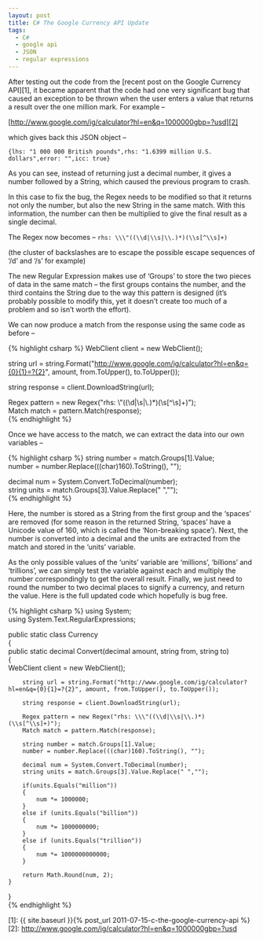 ```yaml
---
layout: post
title: C# The Google Currency API Update
tags:
  - C#
  - google api
  - JSON
  - regular expressions
---
```

After testing out the code from the [recent post on the Google Currency API][1], it became apparent that the code had one very significant bug that caused an exception to be thrown when the user enters a value that returns a result over the one million mark. For example &#8211; 

[http://www.google.com/ig/calculator?hl=en&q=1000000gbp=?usd][2]

which gives back this JSON object &#8211; 

`{lhs: "1 000 000 British pounds",rhs: "1.6399 million U.S. dollars",error: "",icc: true}`

As you can see, instead of returning just a decimal number, it gives a number followed by a String, which caused the previous program to crash.

In this case to fix the bug, the Regex needs to be modified so that it returns not only the number, but also the new String in the same match. With this information, the number can then be multiplied to give the final result as a single decimal.

The Regex now becomes &#8211;
`rhs: \\\"((\\d|\\s|\\.)*)(\\s[^\\s]+)`

(the cluster of backslashes are to escape the possible escape sequences of &#8216;/d&#8217; and &#8216;/s&#8217; for example)

The new Regular Expression makes use of &#8216;Groups&#8217; to store the two pieces of data in the same match &#8211; the first groups contains the number, and the third contains the String due to the way this pattern is designed (it&#8217;s probably possible to modify this, yet it doesn&#8217;t create too much of a problem and so isn&#8217;t worth the effort).

We can now produce a match from the response using the same code as before &#8211; 

{% highlight csharp %}
WebClient client = new WebClient();

string url = string.Format("http://www.google.com/ig/calculator?hl=en&q={0}{1}=?{2}", amount, from.ToUpper(), to.ToUpper());

string response = client.DownloadString(url);

Regex pattern = new Regex("rhs: \\\"((\\d|\\s|\\.)*)(\\s[^\\s]+)");  
Match match = pattern.Match(response);  
{% endhighlight %}

Once we have access to the match, we can extract the data into our own variables &#8211; 

{% highlight csharp %}
string number = match.Groups[1].Value;  
number = number.Replace(((char)160).ToString(), "");

decimal num = System.Convert.ToDecimal(number);  
string units = match.Groups[3].Value.Replace(" ","");  
{% endhighlight %}

Here, the number is stored as a String from the first group and the &#8216;spaces&#8217; are removed (for some reason in the returned String, &#8216;spaces&#8217; have a Unicode value of 160, which is called the &#8216;Non-breaking space&#8217;). Next, the number is converted into a decimal and the units are extracted from the match and stored in the &#8216;units&#8217; variable.

As the only possible values of the &#8216;units&#8217; variable are &#8216;millions&#8217;, &#8216;billions&#8217; and &#8216;trillions&#8217;, we can simply test the variable against each and multiply the number correspondingly to get the overall result. Finally, we just need to round the number to two decimal places to signify a currency, and return the value. Here is the full updated code which hopefully is bug free.

{% highlight csharp %}
using System;  
using System.Text.RegularExpressions;

public static class Currency  
{  
	public static decimal Convert(decimal amount, string from, string to)  
	{  
		WebClient client = new WebClient();

		string url = string.Format("http://www.google.com/ig/calculator?hl=en&q={0}{1}=?{2}", amount, from.ToUpper(), to.ToUpper());

		string response = client.DownloadString(url);

		Regex pattern = new Regex("rhs: \\\"((\\d|\\s|\\.)*)(\\s[^\\s]+)");  
		Match match = pattern.Match(response);

		string number = match.Groups[1].Value;  
		number = number.Replace(((char)160).ToString(), "");

		decimal num = System.Convert.ToDecimal(number);  
		string units = match.Groups[3].Value.Replace(" ","");

		if(units.Equals("million"))  
		{  
			num *= 1000000;  
		}  
		else if (units.Equals("billion"))  
		{  
			num *= 1000000000;  
		}  
		else if (units.Equals("trillion"))  
		{  
			num *= 1000000000000;  
		}

		return Math.Round(num, 2);  
	}  
}  
{% endhighlight %}

 [1]: {{ site.baseurl }}{% post_url 2011-07-15-c-the-google-currency-api %}
 [2]: http://www.google.com/ig/calculator?hl=en&q=1000000gbp=?usd
